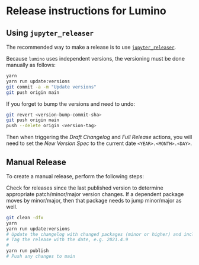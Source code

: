 # Release instructions for Lumino

## Using `jupyter_releaser`

The recommended way to make a release is to use [`jupyter_releaser`](https://github.com/jupyter-server/jupyter_releaser#checklist-for-adoption).

Because `lumino` uses independent versions, the versioning must be
done manually as follows:

```bash
yarn
yarn run update:versions
git commit -a -m "Update versions"
git push origin main
```

If you forget to bump the versions and need to undo:

```bash
git revert <version-bump-commit-sha>
git push origin main
push --delete origin <version-tag>
```

Then when triggering the _Draft Changelog_ and _Full Release_ actions, you will
need to set the _New Version Spec_ to the current date `<YEAR>.<MONTH>.<DAY>`.

## Manual Release

To create a manual release, perform the following steps:

Check for releases since the last published version to determine appropriate
patch/minor/major version changes.
If a dependent package moves by minor/major, then that package needs to jump
minor/major as well.

```bash
git clean -dfx
yarn
yarn run update:versions
# Update the changelog with changed packages (minor or higher) and included PRs.
# Tag the release with the date, e.g. 2021.4.9
#
yarn run publish
# Push any changes to main
```
